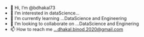 - 👋 Hi, I’m @bdhakal73
- 👀 I’m interested in dataScience...
- 🌱 I’m currently learning ...DataScience and Engineering
- 💞️ I’m looking to collaborate on ...DataScience and Enginering
- 📫 How to reach me ...dhakal.binod.2020@gmail.com

<!---
bdhakal73/bdhakal73 is a ✨ special ✨ repository because its `README.md` (this file) appears on your GitHub profile.
You can click the Preview link to take a look at your changes.
--->
